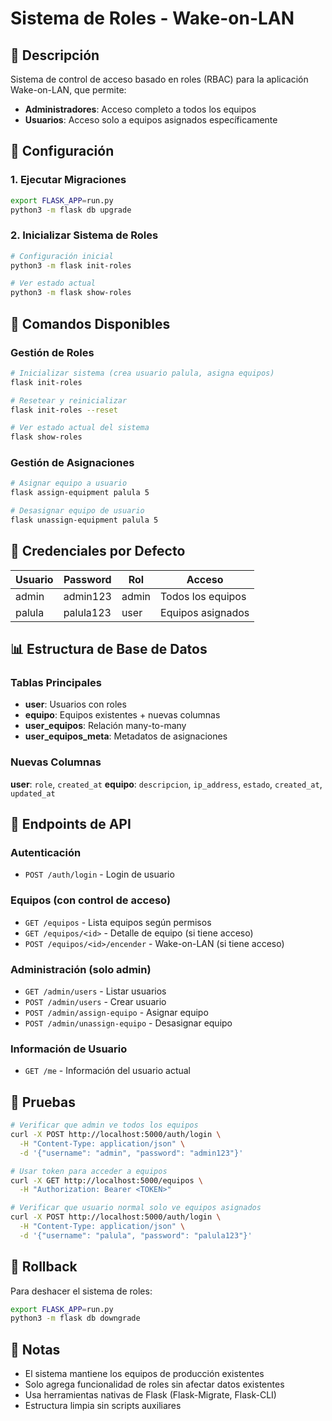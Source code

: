 # Sistema de Roles - Wake-on-LAN

## 🎯 Descripción

Sistema de control de acceso basado en roles (RBAC) para la aplicación Wake-on-LAN, que permite:

- **Administradores**: Acceso completo a todos los equipos
- **Usuarios**: Acceso solo a equipos asignados específicamente

## 🚀 Configuración

### 1. Ejecutar Migraciones

```bash
export FLASK_APP=run.py
python3 -m flask db upgrade
```

### 2. Inicializar Sistema de Roles

```bash
# Configuración inicial
python3 -m flask init-roles

# Ver estado actual
python3 -m flask show-roles
```

## 🔧 Comandos Disponibles

### Gestión de Roles

```bash
# Inicializar sistema (crea usuario palula, asigna equipos)
flask init-roles

# Resetear y reinicializar
flask init-roles --reset

# Ver estado actual del sistema
flask show-roles
```

### Gestión de Asignaciones

```bash
# Asignar equipo a usuario
flask assign-equipment palula 5

# Desasignar equipo de usuario  
flask unassign-equipment palula 5
```

## 🔐 Credenciales por Defecto

| Usuario | Password | Rol | Acceso |
|---------|----------|-----|--------|
| admin | admin123 | admin | Todos los equipos |
| palula | palula123 | user | Equipos asignados |

## 📊 Estructura de Base de Datos

### Tablas Principales

- **user**: Usuarios con roles
- **equipo**: Equipos existentes + nuevas columnas
- **user_equipos**: Relación many-to-many
- **user_equipos_meta**: Metadatos de asignaciones

### Nuevas Columnas

**user**: `role`, `created_at`
**equipo**: `descripcion`, `ip_address`, `estado`, `created_at`, `updated_at`

## 🎯 Endpoints de API

### Autenticación
- `POST /auth/login` - Login de usuario

### Equipos (con control de acceso)
- `GET /equipos` - Lista equipos según permisos
- `GET /equipos/<id>` - Detalle de equipo (si tiene acceso)
- `POST /equipos/<id>/encender` - Wake-on-LAN (si tiene acceso)

### Administración (solo admin)
- `GET /admin/users` - Listar usuarios
- `POST /admin/users` - Crear usuario
- `POST /admin/assign-equipo` - Asignar equipo
- `POST /admin/unassign-equipo` - Desasignar equipo

### Información de Usuario
- `GET /me` - Información del usuario actual

## 🧪 Pruebas

```bash
# Verificar que admin ve todos los equipos
curl -X POST http://localhost:5000/auth/login \
  -H "Content-Type: application/json" \
  -d '{"username": "admin", "password": "admin123"}'

# Usar token para acceder a equipos
curl -X GET http://localhost:5000/equipos \
  -H "Authorization: Bearer <TOKEN>"

# Verificar que usuario normal solo ve equipos asignados
curl -X POST http://localhost:5000/auth/login \
  -H "Content-Type: application/json" \
  -d '{"username": "palula", "password": "palula123"}'
```

## 🔄 Rollback

Para deshacer el sistema de roles:

```bash
export FLASK_APP=run.py
python3 -m flask db downgrade
```

## 📝 Notas

- El sistema mantiene los equipos de producción existentes
- Solo agrega funcionalidad de roles sin afectar datos existentes
- Usa herramientas nativas de Flask (Flask-Migrate, Flask-CLI)
- Estructura limpia sin scripts auxiliares